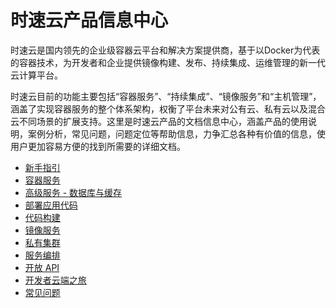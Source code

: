 # 时速云产品信息中心

时速云是国内领先的企业级容器云平台和解决方案提供商，基于以Docker为代表的容器技术，为开发者和企业提供镜像构建、发布、持续集成、运维管理的新一代云计算平台。

时速云目前的功能主要包括“容器服务”、“持续集成”、“镜像服务”和“主机管理”，涵盖了实现容器服务的整个体系架构，权衡了平台未来对公有云、私有云以及混合云不同场景的扩展支持。这里是时速云产品的文档信息中心，涵盖产品的使用说明，案例分析，常见问题，问题定位等帮助信息，力争汇总各种有价值的信息，使用户更加容易方便的找到所需要的详细文档。

* [新手指引](/doc/v1/getting_started/README.md)
* [容器服务](/doc/v1/container/README.md)
* [高级服务 - 数据库与缓存](/doc/v1/advservices/README.md)
* [部署应用代码](/doc/v1/deploycode/README.md)
* [代码构建](/doc/v1/ci/README.md)
* [镜像服务](/doc/v1/registry/README.md)
* [私有集群](/doc/v1/host/README.md)
* [服务编排](/doc/v1/stack/README.md)
* [开放 API](/doc/v1/api/README.md)
* [开发者云端之旅](/doc/v1/devcloud/README.md)
* [常见问题](/doc/v1/faq/README.md)
